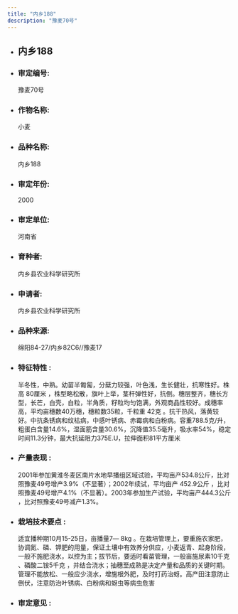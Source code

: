 ```yaml
---
title: "内乡188"
description: "豫麦70号"
---
```

* ## 内乡188
* ###  审定编号:  
   豫麦70号

*  ### 作物名称:  
   小麦

*   ###  品种名称: 
    内乡188

*   ### 审定年份: 
    2000

*   ### 审定单位:  
    河南省

*   ### 育种者:  
    内乡县农业科学研究所

*   ### 申请者:  
    内乡县农业科学研究所

*   ### 品种来源:  
    绵阳84-27/内乡82C6//豫麦17

*   ### 特征特性 : 
    半冬性，中熟。幼苗半匍匐，分蘖力较强，叶色浅，生长健壮，抗寒性好。株高 80厘米 ，株型略松散，旗叶上举，茎杆弹性好，抗倒。穗层整齐，穗长方型，长芒，白壳，白粒，半角质，籽粒均匀饱满，外观商品性较好。成穗率高，平均亩穗数40万穗，穗粒数35粒，千粒重 42克 。抗干热风，落黄较好。中抗条锈病和纹枯病，中感叶锈病、赤霉病和白粉病。容重788.5克/升，粗蛋白含量14.6%，湿面筋含量30.6%，沉降值35.5毫升，吸水率54%，稳定时间11.3分钟，最大抗延阻力375E.U，拉伸面积81平方厘米

*   ### 产量表现 : 
    2001年参加黄淮冬麦区南片水地早播组区域试验，平均亩产534.8公斤，比对照豫麦49号增产3.9%（不显著）；2002年续试，平均亩产 452.9公斤 ，比对照豫麦49号增产4.1%（不显著）。2003年参加生产试验，平均亩产444.3公斤 ，比对照豫麦49号减产1.3%。

*   ### 栽培技术要点 : 
    适宜播种期10月15-25日，亩播量7― 8kg 。在栽培管理上，要重施农家肥，协调氮、磷、钾肥的用量，保证土壤中有效养分供应，小麦返青、起身阶段，一般不施肥浇水，以控为主；拔节后，要适时看苗管理，一般亩施尿素10千克 、磷酸二铵5千克 ，并结合浇水；抽穗至成熟是决定产量和品质的关键时期。管理不能放松、一般应少浇水，增施根外肥，及时打药治蚜。高产田注意防止倒伏，注意防治叶锈病、白粉病和蚜虫等病虫危害

*   ### 审定意见 : 
    
